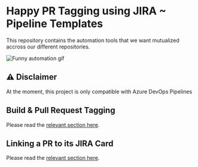 # Happy PR Tagging using JIRA ~ Pipeline Templates

This repository contains the automation tools that we want mutualized accross our different repositories.

![Funny automation gif](https://media4.giphy.com/media/CmFMWpEa4IFtS/giphy.gif?cid=ecf05e472j4lm0bfmpv0j9v5h84fhahl0xvchz0kmt3quinm&rid=giphy.gif&ct=g)

## ⚠ Disclaimer

At the moment, this project is only compatible with Azure DevOps Pipelines

## Build & Pull Request Tagging

Please read the [relevant section here](./tagging/docs/readme.md).

## Linking a PR to its JIRA Card

Please read the [relevant section here](./jira/docs/readme.md).
